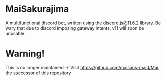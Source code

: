 # MaiSakurajima
A multifunctional discord bot, written using the discord.js@11.6.2 library. Be wary that due to discord imposing gateway intents, v11 will soon be unusable.


# Warning! 
This is no longer maintained -> Visit https://github.com/maisans-maid/Mai, the successor of this repository
